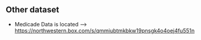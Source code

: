 ## Other dataset
* Medicade Data is located --> https://northwestern.box.com/s/qmmiubtmkbkw19pnsgk4o4oej4fu551n
